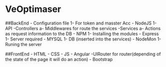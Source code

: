 # VeOptimaser

##BackEnd
	- Configuration file 
		1- For token and masster Acc
	- NodeJS
		1-API
			-Controllers
				a- Middlewares for route the services
			-Services
				a- Actions as request information to the DB
	- NPM
		1- Installing the modules
	- Express
		1- Server required
	- MYSQL
		1- DB (inserted into the services)
	- NodeMon
		1- Runing the server

##FrontEnd
	- HTML
	- CSS
	- JS
	- Angular
		-UIRouter for router(depending of the state of the page it will do an action)
	- Bootstrap